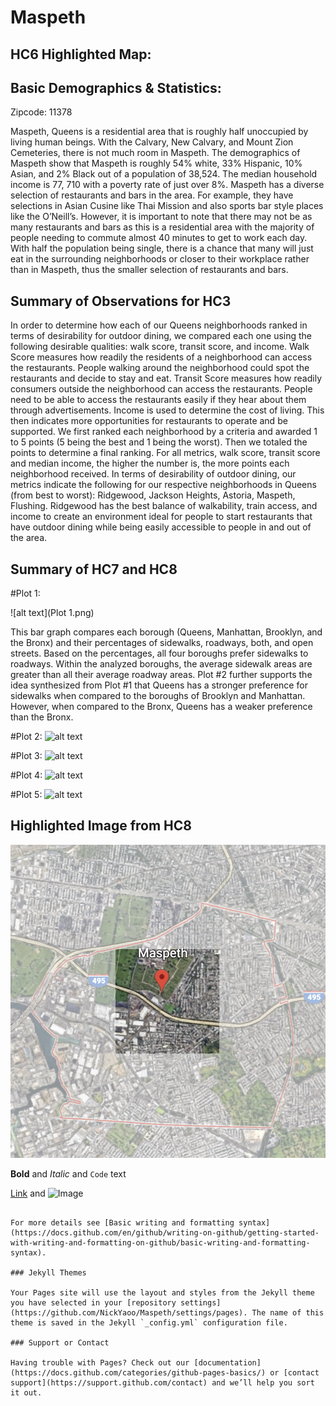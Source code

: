 # Maspeth
## HC6 Highlighted Map:

## Basic Demographics & Statistics:
Zipcode: 11378

Maspeth, Queens is a residential area that is roughly half unoccupied by living human beings. With the Calvary, New Calvary, and Mount Zion Cemeteries, there is not much room in Maspeth. The demographics of Maspeth show that Maspeth is roughly 54% white, 33% Hispanic, 10% Asian, and 2% Black out of a population of 38,524. The median household income is 77, 710 with a poverty rate of just over 8%. Maspeth has a diverse selection of restaurants and bars in the area. For example, they have selections in Asian Cusine like Thai Mission and also sports bar style places like the O’Neill’s. However, it is important to note that there may not be as many restaurants and bars as this is a residential area with the majority of people needing to commute almost 40 minutes to get to work each day. With half the population being single, there is a chance that many will just eat in the surrounding neighborhoods or closer to their workplace rather than in Maspeth, thus the smaller selection of restaurants and bars. 

## Summary of Observations for HC3
In order to determine how each of our Queens neighborhoods ranked in terms of desirability for outdoor dining, we compared each one using the following desirable qualities: walk score, transit score, and income. Walk Score measures how readily the residents of a neighborhood can access the restaurants. People walking around the neighborhood could spot the restaurants and decide to stay and eat. Transit Score measures how readily consumers outside the neighborhood can access the restaurants. People need to be able to access the restaurants easily if they hear about them through advertisements. Income  is used to determine the cost of living. This then indicates more opportunities for restaurants to operate and be supported. We first ranked each neighborhood by a criteria and awarded 1 to 5 points (5 being the best and 1 being the worst). Then we totaled the points to determine a final ranking. For all metrics, walk score, transit score and median income, the higher the number is, the more points each neighborhood received. In terms of desirability of outdoor dining, our metrics indicate the following for our respective neighborhoods in Queens (from best to worst): Ridgewood, Jackson Heights, Astoria, Maspeth, Flushing. Ridgewood has the best balance of walkability, train access, and income to create an environment ideal for people to start restaurants that have outdoor dining while being easily accessible to people in and out of the area.

## Summary of HC7 and HC8
#Plot 1:

![alt text](Plot 1.png)

This bar graph compares each borough (Queens, Manhattan, Brooklyn, and the Bronx) and their percentages of sidewalks, roadways, both, and open streets. Based on the percentages, all four boroughs prefer sidewalks to roadways. Within the analyzed boroughs, the average sidewalk areas are greater than all their average roadway areas. Plot #2 further supports the idea synthesized from Plot #1 that Queens has a stronger preference for sidewalks when compared to the boroughs of Brooklyn and Manhattan. However, when compared to the Bronx, Queens has a weaker preference than the Bronx. 

#Plot 2:
![alt text](Plot2.png)


#Plot 3:
![alt text](Plot3.png)

#Plot 4:
![alt text](Plot4_Maspeth.png)

#Plot 5:
![alt text](Plot5_Maspeth.png)


## Highlighted Image from HC8
![alt text](Maspeth_dimmed.png)



**Bold** and _Italic_ and `Code` text

[Link](url) and ![Image](src)
```

For more details see [Basic writing and formatting syntax](https://docs.github.com/en/github/writing-on-github/getting-started-with-writing-and-formatting-on-github/basic-writing-and-formatting-syntax).

### Jekyll Themes

Your Pages site will use the layout and styles from the Jekyll theme you have selected in your [repository settings](https://github.com/NickYaoo/Maspeth/settings/pages). The name of this theme is saved in the Jekyll `_config.yml` configuration file.

### Support or Contact

Having trouble with Pages? Check out our [documentation](https://docs.github.com/categories/github-pages-basics/) or [contact support](https://support.github.com/contact) and we’ll help you sort it out.
